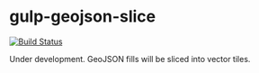 # gulp-geojson-slice
[![Build Status](https://travis-ci.org/KamataRyo/gulp-geojson-slice.svg?branch=master)](https://travis-ci.org/KamataRyo/gulp-geojson-slice)

Under development.
GeoJSON fills will be sliced into vector tiles.
